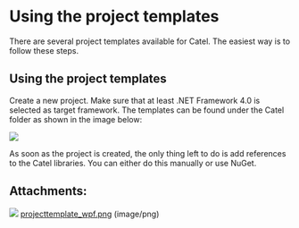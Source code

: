 # Using the project templates

There are several project templates available for Catel. The easiest way is to follow these steps.

## Using the project templates

Create a new project. Make sure that at least .NET Framework 4.0 is selected as target framework. The templates can be found under the Catel folder as shown in the image below:

![](attachments/622643/1015822.png)

As soon as the project is created, the only thing left to do is add references to the Catel libraries. You can either do this manually or use NuGet.

## Attachments:

![](images/icons/bullet_blue.gif) [projecttemplate\_wpf.png](attachments/622643/1015822.png) (image/png)

